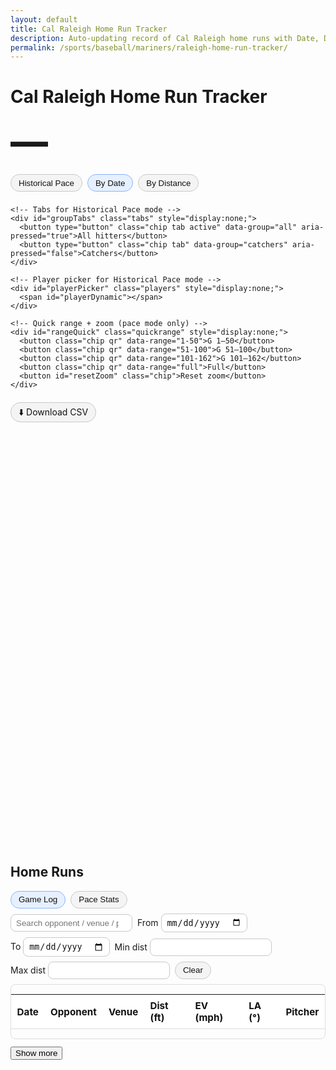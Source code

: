 ```yaml
---
layout: default
title: Cal Raleigh Home Run Tracker
description: Auto-updating record of Cal Raleigh home runs with Date, Distance, and Historical Pace (game #) comparison, Catchers tab, Pace Stats, sorting, zoom, and table filters.
permalink: /sports/baseball/mariners/raleigh-home-run-tracker/
---
```


<h1>Cal Raleigh Home Run Tracker</h1>
<p id="hrCountLine" class="subtitle bigcount" aria-live="polite">—</p>

<!-- Controls: Historical Pace, Date, Distance; venue filter appears only in Distance mode -->
<div class="controls">
  <div class="modes">
    <!-- Historical Pace first -->
    <button id="mode-pace" type="button" class="chip" aria-pressed="false">Historical Pace</button>
    <button id="mode-date" type="button" class="chip active" aria-pressed="true">By Date</button>
    <button id="mode-dist" type="button" class="chip" aria-pressed="false">By Distance</button>

    <!-- Tabs for Historical Pace mode -->
    <div id="groupTabs" class="tabs" style="display:none;">
      <button type="button" class="chip tab active" data-group="all" aria-pressed="true">All hitters</button>
      <button type="button" class="chip tab" data-group="catchers" aria-pressed="false">Catchers</button>
    </div>

    <!-- Player picker for Historical Pace mode -->
    <div id="playerPicker" class="players" style="display:none;">
      <span id="playerDynamic"></span>
    </div>

    <!-- Quick range + zoom (pace mode only) -->
    <div id="rangeQuick" class="quickrange" style="display:none;">
      <button class="chip qr" data-range="1-50">G 1–50</button>
      <button class="chip qr" data-range="51-100">G 51–100</button>
      <button class="chip qr" data-range="101-162">G 101–162</button>
      <button class="chip qr" data-range="full">Full</button>
      <button id="resetZoom" class="chip">Reset zoom</button>
    </div>
  </div>

  <label id="venueWrap" for="venueFilter" class="venue" style="display:none;">
    Ballpark:
    <select id="venueFilter">
      <option value="__ALL__">All ballparks</option>
    </select>
  </label>
</div>

<div class="downloads" style="margin:0 0 1rem 0;">
  <a class="chip" href="{{ '/assets/data/raleigh_hr.csv' | relative_url }}" download>⬇️ Download CSV</a>
</div>

<div class="chart-wrap">
  <canvas id="hrChart" aria-label="Home runs chart"></canvas>
</div>

<h2 style="margin-top:1.25rem;">Home Runs</h2>

<!-- Table subtabs -->
<div class="subtabs">
  <button id="tblLogBtn"  type="button" class="chip active" aria-pressed="true">Game Log</button>
  <button id="tblPaceBtn" type="button" class="chip" aria-pressed="false">Pace Stats</button>
</div>

<!-- Filters (used by both Game Log and Pace Stats; for Pace Stats, Search filters player names) -->
<div id="tableFilters" class="filters" aria-label="Filter tables">
  <input id="fText" type="search" placeholder="Search opponent / venue / pitcher / player" aria-label="Search text">
  <label>From <input id="fFrom" type="date" aria-label="From date"></label>
  <label>To <input id="fTo" type="date" aria-label="To date"></label>
  <label>Min dist <input id="fMinDist" type="number" inputmode="numeric" step="1" min="0" aria-label="Min distance (ft)"></label>
  <label>Max dist <input id="fMaxDist" type="number" inputmode="numeric" step="1" min="0" aria-label="Max distance (ft)"></label>
  <button id="fClear" type="button" class="chip">Clear</button>
</div>

<!-- Game Log table -->
<div id="logWrap" class="table-wrap">
  <table id="hrTable" class="compact">
    <thead>
      <tr>
        <th>Date</th>
        <th>Opponent</th>
        <th>Venue</th>
        <th>Dist (ft)</th>
        <th>EV (mph)</th>
        <th>LA (°)</th>
        <th>Pitcher</th>
      </tr>
    </thead>
    <tbody></tbody>
  </table>
</div>
<button id="showMore" type="button" style="margin-top:.75rem;">Show more</button>

<!-- Pace Stats table (sortable headers) -->
<div id="paceWrap" class="table-wrap" style="display:none; margin-top:.75rem;">
  <table id="paceTable" class="compact">
    <thead>
      <tr>
        <th class="sortable" data-sort="label">Player</th>
        <th class="sortable" data-sort="g">Through G</th>
        <th class="sortable" data-sort="hr">HR</th>
        <th class="sortable" data-sort="pace">Pace / 162</th>
        <th class="sortable" data-sort="g10">G10</th>
        <th class="sortable" data-sort="g20">G20</th>
        <th class="sortable" data-sort="g50">G50</th>
        <th class="sortable" data-sort="g100">G100</th>
        <th class="sortable" data-sort="g150">G150</th>
        <th class="sortable" data-sort="g162">G162</th>
      </tr>
    </thead>
    <tbody></tbody>
  </table>
</div>

<script src="https://cdn.jsdelivr.net/npm/chart.js@4.4.1/dist/chart.umd.min.js"></script>
<script src="https://cdn.jsdelivr.net/npm/chartjs-adapter-date-fns@3"></script>
<script src="https://cdn.jsdelivr.net/npm/chartjs-plugin-zoom@2"></script>

<script>
(async function(){
  // Try to register zoom plugin if exposed
  try{
    if (window['chartjs-plugin-zoom']) { Chart.register(window['chartjs-plugin-zoom']); }
    if (window.ChartZoom) { Chart.register(window.ChartZoom); }
    if (window.chartjsPluginZoom) { Chart.register(window.chartjsPluginZoom); }
  }catch(e){ /* non-fatal */ }

  // -------- Fetch Raleigh JSON --------
  const url = '{{ "/assets/data/raleigh_hr.json" | relative_url }}?v={{ site.github.build_revision }}';

  let data = [];
  try {
    const res = await fetch(url, { cache: 'no-store' });
    if (!res.ok) throw new Error('fetch ' + res.status);
    data = await res.json();
  } catch (e) {
    console.error('Could not load JSON:', e);
    document.getElementById('hrChart').insertAdjacentHTML(
      'beforebegin','<p class="muted">No data available yet.</p>'
    );
    document.getElementById('hrCountLine').textContent = '0 HR';
    return;
  }

  // -------- Robust loader for comparison datasets (tries both paths) --------
  const compAllCandidates = [
    '{{ "/assets/data/hr_compare_top_per_player.json" | relative_url }}?v={{ site.github.build_revision }}',
    '{{ "/assets/assets/data/hr_compare_top_per_player.json" | relative_url }}?v={{ site.github.build_revision }}'
  ];
  const compCatsCandidates = [
    '{{ "/assets/data/hr_compare_catchers.json" | relative_url }}?v={{ site.github.build_revision }}',
    '{{ "/assets/assets/data/hr_compare_catchers.json" | relative_url }}?v={{ site.github.build_revision }}'
  ];
  const raleighCandidates = [
    '{{ "/assets/data/hr_compare_raleigh.json" | relative_url }}?v={{ site.github.build_revision }}',
    '{{ "/assets/assets/data/hr_compare_raleigh.json" | relative_url }}?v={{ site.github.build_revision }}'
  ];

  async function loadFirst(candidates){
    for (const u of candidates){
      try{
        const r = await fetch(u, { cache:'no-store' });
        if (!r.ok) { console.warn('[compare]', u, r.status); continue; }
        const txt = await r.text();
        if (!txt.trim()) return [];
        return JSON.parse(txt);
      }catch(e){ console.warn('[compare] error', e); }
    }
    return [];
  }
  function normalizeSeries(series){
    if (!series) return [];
    if (Array.isArray(series) && typeof series[0]==='number'){
      const games = series.slice().map(Number).filter(Number.isFinite).sort((a,b)=>a-b);
      let cum=0, out=[], i=0;
      for(let g=1; g<=162; g++){
        while(i<games.length && games[i]===g){ cum++; i++; }
        out.push({ g, cum });
      }
      let last=out.length-1; while(last>0 && out[last].cum===0) last--;
      return out.slice(0,last+1);
    }
    if (Array.isArray(series)){
      return series.map(pt=>{
        const g = Number(pt.g ?? pt.game ?? pt.x);
        const cum = Number(pt.cum ?? pt.total ?? pt.y);
        return (Number.isFinite(g) && Number.isFinite(cum)) ? { g, cum } : null;
      }).filter(Boolean).sort((a,b)=>a.g-b.g);
    }
    return [];
  }
  function normalizeCompareArray(arr){
    if (!Array.isArray(arr)) return [];
    return arr.map(p=>{
      const id = p.id ?? p.key ?? p.slug;
      const label = p.label ?? p.name ?? p.title ?? id;
      const series = normalizeSeries(p.series ?? p.points ?? p.data);
      return (id && label && series.length) ? { id, label, series } : null;
    }).filter(Boolean);
  }
  let compAll      = normalizeCompareArray(await loadFirst(compAllCandidates));
  let compCatchers = normalizeCompareArray(await loadFirst(compCatsCandidates));
  let compRaleigh  = normalizeCompareArray(await loadFirst(raleighCandidates)); // optional, generated by script

  if (!Array.isArray(data) || data.length === 0) {
    document.getElementById('hrChart').insertAdjacentHTML(
      'beforebegin','<p class="muted">No home runs found.</p>'
    );
    document.getElementById('hrCountLine').textContent = '0 HR';
    return;
  }

  // -------- Normalize rows --------
  const rows = data.map(d => {
    const gd = d.game_date ? new Date(d.game_date) : null;
    const dist = (d.distance_ft != null ? Number(d.distance_ft)
                : (d.hit_distance_sc != null ? Number(d.hit_distance_sc) : null));
    const homeTeam = d.home_team || '—';
    const awayTeam = d.away_team || '—';
    const isHome   = (d.home === true) || (String(d.inning_topbot||'').toLowerCase()==='bot');

    const gnum = d.team_game_number ?? d.game_number ?? d.team_game_num ?? d.game_no ?? d.Gtm ?? d['Tm#'] ?? d['Gm#'] ?? d.G;

    return {
      game_date: gd && !isNaN(gd) ? gd : null,
      team_game_number: (gnum != null ? Number(gnum) : null),
      game_pk: (d.game_pk != null ? Number(d.game_pk) : null),
      venue_name: d.venue_name || '—',
      home_team: homeTeam,
      away_team: awayTeam,
      opp: isHome ? awayTeam : homeTeam,
      dist: dist,
      ev: d.launch_speed != null ? Number(d.launch_speed) : null,
      la: d.launch_angle != null ? Number(d.launch_angle) : null,
      pitcher: d.pitcher || '—'
    };
  }).filter(r => r.game_date instanceof Date && !isNaN(r.game_date));

  // ---------- Fallback: hydrate team_game_number via MLB schedule if missing ----------
  async function ensureTeamGameNumbers(list){
    const have = list.filter(r => Number.isFinite(r.team_game_number)).length;
    if (have >= Math.max(1, Math.floor(list.length * 0.5))) return;
    const year = list[0]?.game_date?.getFullYear?.() ?? new Date().getFullYear();
    const TEAM_ID = 136; // Mariners
    const schedUrl = `https://statsapi.mlb.com/api/v1/schedule?teamId=${TEAM_ID}&season=${year}&gameType=R`;
    try{
      const r = await fetch(schedUrl, { cache:'no-store' });
      if (!r.ok) return;
      const j = await r.json();
      const games = [];
      (j.dates||[]).forEach(d=> (d.games||[]).forEach(g=> games.push(g)));
      games.sort((a,b)=> new Date(a.gameDate) - new Date(b.gameDate));
      const map = new Map();
      games.forEach((g,i)=> map.set(Number(g.gamePk), i+1));
      list.forEach(row=>{
        if (!Number.isFinite(row.team_game_number) && Number.isFinite(row.game_pk)) {
          const n = map.get(Number(row.game_pk));
          if (n) row.team_game_number = n;
        }
      });
      console.log('[pace] hydrated team_game_number for', list.filter(r=>Number.isFinite(r.team_game_number)).length, 'of', list.length);
    }catch(e){ console.warn('[pace] schedule hydrate failed', e); }
  }
  await ensureTeamGameNumbers(rows);

  // --- Cap Historical Pace at games already on the schedule (not 162) ---
  let capG = 162;
  async function computeCurrentSeasonGameCap(year){
    try{
      const r = await fetch(`https://statsapi.mlb.com/api/v1/schedule?teamId=136&season=${year}&sportId=1&gameType=R`, { cache:'no-store' });
      if(!r.ok) return;
      const j = await r.json();
      const games = [];
      (j.dates||[]).forEach(d=> (d.games||[]).forEach(g=> games.push(g)));
      games.sort((a,b)=> new Date(a.gameDate)-new Date(b.gameDate));
      const now = new Date();
      let n = 0;
      for (const g of games) if (new Date(g.gameDate) <= now) n += 1;
      capG = Math.min(n, 162);
      console.log('[pace] capG (games to date):', capG);
    }catch(e){ console.warn('[pace] capG fetch failed', e); }
  }
  const year = rows[0]?.game_date?.getFullYear?.() ?? new Date().getFullYear();
  await computeCurrentSeasonGameCap(year);

  // Subtitle count
  const countEl = document.getElementById('hrCountLine');
  const seasonTotal = rows.length;
  countEl.textContent = `${seasonTotal} HR`;

  // Filters + sorted views
  const sel = document.getElementById('venueFilter');
  const venueWrap = document.getElementById('venueWrap');
  const venues = Array.from(new Set(rows.filter(r=>r.dist!=null).map(r=>r.venue_name))).sort();
  venues.forEach(v => sel.append(new Option(v, v)));

  const ascAll  = rows.slice().sort((a,b)=> a.game_date - b.game_date);
  const descAll = rows.slice().sort((a,b)=> b.game_date - a.game_date);

  // -------- Chart setup (Historical Pace, Date, Distance) --------
  const ctx = document.getElementById('hrChart').getContext('2d');
  let chart;
  let mode = 'date'; // default
  let currentVenue = '__ALL__';

  // Elements & state
  const btnPace = document.getElementById('mode-pace');
  const btnDate = document.getElementById('mode-date');
  const btnDist = document.getElementById('mode-dist');
  const groupTabs = document.getElementById('groupTabs');
  const picker = document.getElementById('playerPicker');
  const pickerDyn = document.getElementById('playerDynamic');
  const rangeQuick = document.getElementById('rangeQuick');
  const resetZoomBtn = document.getElementById('resetZoom');

  const tblLogBtn  = document.getElementById('tblLogBtn');
  const tblPaceBtn = document.getElementById('tblPaceBtn');
  const logWrap    = document.getElementById('logWrap');
  const paceWrap   = document.getElementById('paceWrap');
  const filtersBar = document.getElementById('tableFilters');

  let group = 'all'; // 'all' | 'catchers'
  const DEFAULT_COMPARE_ALL  = ['ruth_1927','maris_1961','bonds_2001','mcgwire_1998','sosa_1998','judge_2022','griffey_1998','bench_1970'];
  const DEFAULT_COMPARE_CATS = ['bench_1970','campanella_1953','lopez_2003','hundley_1996','piazza_1999'];
  const MAX_COMPARE_DEFAULT = 4;
  let selectedPlayers = new Set(['raleigh', ...DEFAULT_COMPARE_ALL.slice(0, MAX_COMPARE_DEFAULT)]);

  function currentGroupPlayers(){
    if (group === 'catchers') return Array.isArray(compCatchers) ? compCatchers : [];
    return Array.isArray(compAll) ? compAll : [];
  }

  // Cumulative by Date
  function seriesByDate() {
    return ascAll.map((r,i)=>({x:r.game_date,y:i+1,venue:r.venue_name,opp:r.opp}));
  }

  // Distance list (optional venue filter)
  function seriesByDistance(v) {
    let arr = rows.filter(r=>r.dist!=null);
    if (v && v!=='__ALL__') arr = arr.filter(r=>r.venue_name===v);
    arr.sort((a,b)=> b.dist - a.dist);
    return arr;
  }

  // Raleigh series capped to games-to-date
  function raleighSeriesByGame() {
    const cap = Math.max(1, Math.min(capG || 162, 162));

    // Prefer dedicated JSON; clip to capG
    if (Array.isArray(compRaleigh) && compRaleigh.length && compRaleigh[0].series?.length) {
      return compRaleigh[0].series
        .map(d => ({ g: Number(d.g ?? d.x), cum: Number(d.cum ?? d.y) }))
        .filter(pt => Number.isFinite(pt.g) && pt.g <= cap)
        .sort((a,b)=>a.g-b.g);
    }

    // Fallback: build from HR rows (carry cumulative through capG)
    const pts = rows
      .filter(r => Number.isFinite(r.team_game_number))
      .sort((a,b) => a.team_game_number - b.team_game_number);

    const byG = new Map();
    pts.forEach(r => byG.set(r.team_game_number, (byG.get(r.team_game_number) || 0) + 1));

    let cum = 0, series = [];
    for (let g=1; g<=cap; g++){
      if (byG.has(g)) cum += byG.get(g);
      series.push({ g, cum });
    }
    return series;
  }

  // Month tick helper for Date mode
  function monthBoundsAndTicks(dataset) {
    if (!dataset.length) return {};
    const first = new Date(dataset[0].x);
    const last  = new Date(dataset[dataset.length - 1].x);
    const start = new Date(first.getFullYear(), first.getMonth(), 1);
    const end   = new Date(last.getFullYear(),  last.getMonth() + 1, 0);
    const ticks = [];
    const cur = new Date(start);
    while (cur <= end) { ticks.push(new Date(cur)); cur.setMonth(cur.getMonth() + 1); cur.setDate(1); }
    return { start, end, ticks };
  }

  // ----- Player picker UI (includes Cal first) -----
  function buildPlayerPickerUI(){
    pickerDyn.innerHTML = '';

    // Cal toggle first
    const lab = document.createElement('label');
    lab.className = 'chip';
    lab.style.cssText = 'gap:.4rem; display:inline-flex; align-items:center;';
    lab.innerHTML = `<input type="checkbox" value="raleigh"> Cal Raleigh — current season`;
    const input = lab.querySelector('input');
    input.checked = selectedPlayers.has('raleigh');
    input.addEventListener('change', e=>{
      if (e.target.checked) selectedPlayers.add('raleigh'); else selectedPlayers.delete('raleigh');
      renderChart(); buildPaceTable(); updatePaceHeaderSortClasses();
    });
    pickerDyn.appendChild(lab);

    // Then the rest
    const arr = currentGroupPlayers().slice();
    // prefer the first few defaults in order
    const pref = new Map((group==='catchers' ? DEFAULT_COMPARE_CATS : DEFAULT_COMPARE_ALL).map((id,i)=>[id,i]));
    arr.sort((a,b)=>{
      const ai = pref.has(a.id) ? pref.get(a.id) : 1e9;
      const bi = pref.has(b.id) ? pref.get(b.id) : 1e9;
      return ai - bi || a.label.localeCompare(b.label);
    });
    arr.forEach(p=>{
      const id = p.id;
      const label = document.createElement('label');
      label.className = 'chip';
      label.style.cssText = 'gap:.4rem; display:inline-flex; align-items:center;';
      label.innerHTML = `<input type="checkbox" value="${id}"> ${p.label}`;
      const inp = label.querySelector('input');
      inp.checked = selectedPlayers.has(id);
      inp.addEventListener('change', e => {
        if (e.target.checked) selectedPlayers.add(id); else selectedPlayers.delete(id);
        renderChart(); buildPaceTable(); updatePaceHeaderSortClasses();
      });
      pickerDyn.appendChild(label);
    });
  }

  // Zoom config (only effective if plugin loaded)
  function zoomOptions(){
    return {
      zoom: { wheel: { enabled: true }, pinch: { enabled: true }, drag: { enabled: true }, mode: 'x' },
      pan:  { enabled: true, modifierKey: 'shift', mode: 'xy' },
      limits: { x: { min: 1, max: 162 } }
    };
  }

  function renderChart() {
    if (chart) chart.destroy();

    // HISTORICAL PACE (by team game #)
    if (mode === 'pace') {
      const datasets = [];

      // Cal Raleigh
      if (selectedPlayers.has('raleigh')) {
        const rs = raleighSeriesByGame();
        if (rs && rs.length) {
          datasets.push({
            label: 'Cal Raleigh — current season',
            data: rs.map(d => ({x:d.g, y:d.cum})),
            parsing: false, stepped: true, pointRadius: 0, tension: 0, borderWidth: 2.5
          });
        }
      }

      // Comparison lines
      const compareArr = currentGroupPlayers();
      compareArr.forEach(p => {
        if (!selectedPlayers.has(p.id)) return;
        const s = (p.series || []).map(d => ({x:d.g, y:d.cum}));
        if (!s.length) return;
        datasets.push({
          label: p.label,
          data: s,
          parsing: false, stepped: true, pointRadius: 0, tension: 0, borderWidth: 2
        });
      });

      chart = new Chart(ctx, {
        type: 'line',
        data: { datasets },
        options: {
          responsive: true,
          maintainAspectRatio: false,
          parsing: false,
          scales: {
            x: { type: 'linear', min: 1, max: 162,
                 ticks: { stepSize: 10, callback: v => v },
                 title: { display: true, text: 'Game #' } },
            y: { beginAtZero: true, ticks: { precision: 0 }, title: { display: true, text: 'Cumulative HR' } }
          },
          plugins: {
            legend: { display: true },
            title: { display: true, text: group==='catchers' ? 'Historical Pace — Catchers' : 'Historical Pace — All hitters' },
            tooltip: {
              intersect: false, mode: 'nearest',
              callbacks: { title: items => `Game ${items[0].parsed.x}`, label: c => `${c.dataset.label}: ${c.parsed.y} HR` }
            },
            zoom: zoomOptions()
          },
          elements: { line: { borderWidth: 2 } }
        }
      });
      return;
    }

    // DATE mode
    if (mode === 'date') {
      const pts = seriesByDate();
      const { start, end, ticks } = monthBoundsAndTicks(pts);

      chart = new Chart(ctx, {
        type: 'line',
        data: { labels: ticks || [], datasets: [{
          label: 'Cumulative HR',
          data: pts, parsing: false, stepped: true, tension: 0, pointRadius: 1.5, fill: false, borderWidth: 2.5
        }]},
        options: {
          responsive: true, maintainAspectRatio: false, parsing: false,
          scales: {
            x: { type: 'time', time: { unit: 'month', displayFormats: { month: 'MMM' } },
                 min: start, max: end, ticks: { autoSkip: false, maxRotation: 0 } },
            y: { beginAtZero: true, ticks: { precision: 0 }, title: { display: true, text: 'Cumulative HR' } }
          },
          plugins: {
            legend: { display: false },
            tooltip: {
              intersect: false, mode: 'nearest',
              callbacks: {
                label: c => {
                  const d = c.raw; const n = c.parsed.y; const date = new Date(d.x).toLocaleDateString();
                  return `#${n} on ${date} — ${d.venue || 'Unknown park'} vs ${d.opp || '?'}`;
                }
              }
            },
            zoom: zoomOptions()
          },
          elements: { line: { borderWidth: 2 } }
        }
      });
      return;
    }

    // DISTANCE mode
    const arr = seriesByDistance(currentVenue);
    chart = new Chart(ctx, {
      type: 'bar',
      data: { labels: arr.map((r,i)=>`${i+1}. ${r.game_date.toLocaleDateString()} — ${r.venue_name}`),
              datasets: [{ data: arr.map(r=>r.dist) }] },
      options: {
        responsive: true, maintainAspectRatio: false,
        scales: { x: { display: false }, y: { beginAtZero: true, title: { display: true, text: 'Feet' } } },
        plugins: {
          legend: { display: false },
          title: { display: true, text: `Home Runs by Distance (${currentVenue === '__ALL__' ? 'All Parks' : currentVenue})` },
          tooltip: {
            callbacks: {
              title: (items) => { const i = items[0].dataIndex; const r = arr[i]; return `${r.game_date.toLocaleDateString()} — ${r.venue_name}`; },
              label: (item) => `${Math.round(item.raw)} ft`
            }
          },
          zoom: zoomOptions()
        }
      }
    });
  }

  // -------- Game Log table --------
  const tbody=document.querySelector('#hrTable tbody');
  let shown=0; const BTN_BATCH=10;
  function fmt(n,d=0){return(n==null||isNaN(n))?'—':Number(n).toFixed(d);}
  function renderRows(dataset,reset=false){
    if(reset){tbody.innerHTML='';shown=0;}
    const slice=dataset.slice(shown,shown+BTN_BATCH);
    slice.forEach(r=>{
      const tr=document.createElement('tr');
      tr.innerHTML=`<td>${r.game_date.toLocaleDateString()}</td><td>${r.opp}</td><td>${r.venue_name}</td><td>${fmt(r.dist,0)}</td><td>${fmt(r.ev,0)}</td><td>${fmt(r.la,0)}</td><td>${r.pitcher}</td>`;
      tbody.appendChild(tr);
    });
    shown+=slice.length;
    document.getElementById('showMore').disabled = shown >= dataset.length;
  }

  // -------- Pace Stats table (sortable) --------
  const checkpoints = [10,20,50,100,150,162];
  const paceBody = document.querySelector('#paceTable tbody');

  // Sorting state (default: Pace desc)
  let paceSort = { key: 'pace', dir: 'desc' };  // dir: 'desc' | 'asc'
  function paceSortValue(row, key){
    switch((key||'').toLowerCase()){
      case 'label': return String(row.label || '').toLowerCase();
      case 'g':     return Number(row.G)    || 0;
      case 'hr':    return Number(row.HR)   || 0;
      case 'pace':  return Number(row.pace) || 0;
      case 'g10':   return Number(row.checks?.[0]) || 0;
      case 'g20':   return Number(row.checks?.[1]) || 0;
      case 'g50':   return Number(row.checks?.[2]) || 0;
      case 'g100':  return Number(row.checks?.[3]) || 0;
      case 'g150':  return Number(row.checks?.[4]) || 0;
      case 'g162':  return Number(row.checks?.[5]) || 0;
      default:      return 0;
    }
  }
  function applyPaceSort(rowsArr){
    const { key, dir } = paceSort;
    if (!key) return rowsArr;
    const f = (dir === 'asc') ? 1 : -1;
    return rowsArr.slice().sort((a,b)=>{
      const va = paceSortValue(a, key);
      const vb = paceSortValue(b, key);
      if (va < vb) return -1 * f;
      if (va > vb) return  1 * f;
      const la = String(a.label||'').toLowerCase();
      const lb = String(b.label||'').toLowerCase();
      if (la < lb) return -1;
      if (la > lb) return  1;
      return 0;
    });
  }

  function valueAt(series, G){
    let v=0;
    for (let i=0;i<series.length;i++){
      const g = series[i].g ?? series[i].x, y = series[i].cum ?? series[i].y;
      if (g<=G) v=y; else break;
    }
    return v;
  }
  function raleighSeriesRaw(){
    const s = raleighSeriesByGame(); return s ? s : [];
  }
  function selectedCompareSeries(){
    const arr = currentGroupPlayers().filter(p=>selectedPlayers.has(p.id));
    return arr.map(p=>({ id:p.id, label:p.label, series: (p.series||[])}));
  }
  function buildPaceTable(){
    paceBody.innerHTML='';
    const rowsOut = [];

    // Cal row uses capG for "Through G"
    const rSeries = raleighSeriesRaw();
    if (rSeries.length){
      const HR = rSeries[rSeries.length-1].cum;
      const G  = capG || rSeries[rSeries.length-1].g;
      const pace = G>0 ? (HR*162/G) : HR;
      rowsOut.push({ label: 'Cal Raleigh — current season', G, HR, pace, checks: checkpoints.map(cp=>valueAt(rSeries, cp)) });
    }

    selectedCompareSeries().forEach(p=>{
      const s = normalizeSeries(p.series);
      if (!s.length) return;
      const G = s[s.length-1].g, HR = s[s.length-1].cum;
      const pace = G>0 ? (HR*162/G) : HR;
      rowsOut.push({ label: p.label, G, HR, pace, checks: checkpoints.map(cp=>valueAt(s, cp)) });
    });

    // Apply Search filter to Pace Stats (by player label)
    const q = (document.getElementById('fText')?.value || '').trim().toLowerCase();
    const filtered = q ? rowsOut.filter(r => r.label.toLowerCase().includes(q)) : rowsOut;

    // Sort after filtering
    const sorted = applyPaceSort(filtered);

    // Render
    sorted.forEach(r=>{
      const tr = document.createElement('tr');
      tr.innerHTML = `<td>${r.label}</td><td>${r.G}</td><td>${r.HR}</td><td>${fmt(r.pace,1)}</td>` +
        checkpoints.map((cp,i)=>`<td>${r.checks[i]}</td>`).join('');
      paceBody.appendChild(tr);
    });
  }

  // Clickable header sorting for Pace Stats
  const paceHead = document.querySelector('#paceTable thead');
  const paceHeaderCells = paceHead ? paceHead.querySelectorAll('th.sortable') : [];
  function updatePaceHeaderSortClasses(){
    paceHeaderCells.forEach(th=>{
      th.classList.remove('sort-asc','sort-desc');
      if (th.dataset.sort && th.dataset.sort.toLowerCase() === paceSort.key){
        th.classList.add(paceSort.dir === 'asc' ? 'sort-asc' : 'sort-desc');
      }
    });
  }
  paceHeaderCells.forEach(th=>{
    th.addEventListener('click', ()=>{
      const k = (th.dataset.sort || '').toLowerCase();
      if (!k) return;
      if (paceSort.key === k){
        paceSort.dir = (paceSort.dir === 'desc') ? 'asc' : 'desc';
      } else {
        paceSort.key = k;
        paceSort.dir = 'desc';
      }
      updatePaceHeaderSortClasses();
      buildPaceTable();
    });
  });
  updatePaceHeaderSortClasses();

  // -------- Table Filters --------
  const fText    = document.getElementById('fText');
  const fFrom    = document.getElementById('fFrom');
  const fTo      = document.getElementById('fTo');
  const fMinDist = document.getElementById('fMinDist');
  const fMaxDist = document.getElementById('fMaxDist');
  const fClear   = document.getElementById('fClear');

  function applyTableFilters(baseRows){
    let out = baseRows;

    const q = (fText?.value || '').trim().toLowerCase();
    if (q) {
      out = out.filter(r => {
        const fields = [r.opp, r.venue_name, r.pitcher].map(v => String(v||'').toLowerCase());
        return fields.some(v => v.includes(q));
      });
    }

    const from = fFrom?.value ? new Date(fFrom.value) : null;
    const to   = fTo?.value   ? new Date(fTo.value)   : null;
    if (from) out = out.filter(r => r.game_date >= from);
    if (to)   out = out.filter(r => r.game_date <= to);

    const minD = fMinDist?.value ? Number(fMinDist.value) : null;
    const maxD = fMaxDist?.value ? Number(fMaxDist.value) : null;
    if (Number.isFinite(minD)) out = out.filter(r => (r.dist ?? -Infinity) >= minD);
    if (Number.isFinite(maxD)) out = out.filter(r => (r.dist ?? Infinity)  <= maxD);

    return out;
  }

  function currentTableData(){
    let base = (currentVenue==='__ALL__')
      ? descAll
      : rows.filter(r=>r.venue_name===currentVenue).sort((a,b)=>b.game_date-a.game_date);
    return applyTableFilters(base);
  }

  [fText, fFrom, fTo, fMinDist, fMaxDist].forEach(el=>{
    el?.addEventListener('input', ()=>{
      // Update both tables if visible
      renderRows(currentTableData(), true);
      buildPaceTable();
      updatePaceHeaderSortClasses();
    });
  });
  fClear?.addEventListener('click', ()=>{
    if (fText)    fText.value = '';
    if (fFrom)    fFrom.value = '';
    if (fTo)      fTo.value = '';
    if (fMinDist) fMinDist.value = '';
    if (fMaxDist) fMaxDist.value = '';
    renderRows(currentTableData(), true);
    buildPaceTable();
    updatePaceHeaderSortClasses();
  });

  // -------- Controls --------
  function updateBigNumber(){
    if(mode==='distance'&&currentVenue!=='__ALL__'){countEl.textContent=`${seriesByDistance(currentVenue).length} HR`;}
    else{countEl.textContent=`${seasonTotal} HR`;}
  }

  function activatePaceTable(){
    tblPaceBtn.classList.add('active'); tblPaceBtn.setAttribute('aria-pressed','true');
    tblLogBtn.classList.remove('active'); tblLogBtn.setAttribute('aria-pressed','false');
    logWrap.style.display='none'; paceWrap.style.display='block';
    document.getElementById('showMore').style.display='none';
    filtersBar.style.display='flex';          // keep filters visible for Pace Stats (search filters players)
    buildPaceTable();
    updatePaceHeaderSortClasses();
  }

  function setMode(m){
    mode=m;
    const isPace = mode==='pace';
    const isDate = mode==='date';
    const isDist = mode==='distance';

    btnPace.classList.toggle('active',isPace);
    btnDate.classList.toggle('active',isDate);
    btnDist.classList.toggle('active',isDist);

    btnPace.setAttribute('aria-pressed',isPace);
    btnDate.setAttribute('aria-pressed',isDate);
    btnDist.setAttribute('aria-pressed',isDist);

    // Venue filter only in Distance; tabs/picker/range only in Historical Pace
    venueWrap.style.display = isDist ? 'inline-flex' : 'none';
    groupTabs.style.display  = isPace ? 'inline-flex' : 'none';
    picker.style.display     = isPace ? 'inline-flex' : 'none';
    rangeQuick.style.display = isPace ? 'inline-flex' : 'none';

    if (!isDist){ currentVenue='__ALL__'; sel.value='__ALL__'; }

    if (isPace){
      // Default to 4 hitters + Raleigh
      const base = (group==='catchers' ? DEFAULT_COMPARE_CATS : DEFAULT_COMPARE_ALL).slice(0, MAX_COMPARE_DEFAULT);
      selectedPlayers = new Set(['raleigh', ...base]);
      buildPlayerPickerUI();
      activatePaceTable(); // flip on Pace Stats automatically
    }

    renderChart();
    renderRows(currentTableData(), true);
    buildPaceTable();
    updatePaceHeaderSortClasses();
    updateBigNumber();
  }

  btnPace.addEventListener('click',()=>setMode('pace'));
  btnDate.addEventListener('click',()=>setMode('date'));
  btnDist.addEventListener('click',()=>setMode('distance'));

  groupTabs.addEventListener('click', (e) => {
    const b = e.target.closest('button.tab'); if (!b) return;
    group = b.dataset.group; // 'all' | 'catchers'
    [...groupTabs.querySelectorAll('.tab')].forEach(btn=>{
      const on = btn.dataset.group===group;
      btn.classList.toggle('active', on);
      btn.setAttribute('aria-pressed', on);
    });
    // Reset to 4 hitters + Raleigh when switching groups
    const base = (group==='catchers' ? DEFAULT_COMPARE_CATS : DEFAULT_COMPARE_ALL).slice(0, MAX_COMPARE_DEFAULT);
    selectedPlayers = new Set(['raleigh', ...base]);
    buildPlayerPickerUI();
    renderChart(); buildPaceTable(); updatePaceHeaderSortClasses();
  });

  sel.addEventListener('change',e=>{
    currentVenue=e.target.value;
    if(mode==='distance') renderChart();
    renderRows(currentTableData(), true);
    updateBigNumber();
  });
  document.getElementById('showMore').addEventListener('click',()=>renderRows(currentTableData(),false));

  // Table subtabs
  tblLogBtn.addEventListener('click', ()=>{
    tblLogBtn.classList.add('active'); tblLogBtn.setAttribute('aria-pressed','true');
    tblPaceBtn.classList.remove('active'); tblPaceBtn.setAttribute('aria-pressed','false');
    logWrap.style.display='block'; paceWrap.style.display='none';
    document.getElementById('showMore').style.display='inline-block';
    filtersBar.style.display='flex';
  });
  tblPaceBtn.addEventListener('click', ()=>{ activatePaceTable(); });

  // Quick range buttons + reset zoom (pace mode)
  document.getElementById('rangeQuick').addEventListener('click', (e)=>{
    const b = e.target.closest('button.qr'); if (!b || !chart) return;
    const r = b.dataset.range;
    if (r === 'full') {
      if (typeof chart.resetZoom === 'function') chart.resetZoom();
      chart.options.scales.x.min = 1; chart.options.scales.x.max = 162; chart.update();
      return;
    }
    const parts = r.split('-').map(n=>Number(n));
    const a = parts[0], bmax = parts[1];
    chart.options.scales.x.min = a;
    chart.options.scales.x.max = bmax;
    chart.update();
  });
  document.getElementById('resetZoom').addEventListener('click', ()=>{
    if (!chart) return;
    if (typeof chart.resetZoom === 'function') chart.resetZoom();
    chart.options.scales.x.min = 1;
    chart.options.scales.x.max = 162;
    chart.update();
  });

  // Initial paint
  setMode('date');                   // change to 'pace' if you want Historical Pace by default
  renderRows(currentTableData(),true);
  buildPaceTable();
  updatePaceHeaderSortClasses();
})();
</script>

<style>
/* Big count */
.bigcount{
  font-size: clamp(2.5rem, 7vw, 3.75rem);
  font-weight: 800;
  letter-spacing: -0.02em;
  margin: .35rem auto 1rem;
}

/* Controls */
.controls{ display:flex; gap:.75rem; align-items:center; flex-wrap:wrap; margin:.25rem 0 1rem 0; }
.controls .modes{ display:flex; gap:.5rem; flex-wrap:wrap; align-items:center; }
.controls .venue select{
  margin-left:.4rem; padding:.4rem .6rem;
  border:1px solid var(--border, #c9c9c9); border-radius:8px;
  background: var(--surface, #fff); color: var(--text, #111);
}

/* Tabs & player picker (Historical Pace mode) */
.controls .tabs { display:flex; gap:.5rem; align-items:center; }
.controls .tabs .tab.active{
  background: var(--chip-active-bg, #e6f0ff);
  border-color: var(--chip-active-border, #8ab4ff);
}
.controls .players{ display:flex; gap:.5rem; flex-wrap:wrap; align-items:center; }
.quickrange{ display:flex; gap:.5rem; flex-wrap:wrap; align-items:center; }

/* Table subtabs */
.subtabs{ display:flex; gap:.5rem; align-items:center; margin:.5rem 0; }

/* Filters */
.filters{
  display:flex; gap:.5rem; flex-wrap:wrap; align-items:center;
  margin:.5rem 0 .5rem;
}
.filters input[type="search"],
.filters input[type="date"],
.filters input[type="number"]{
  padding:.35rem .5rem; border:1px solid var(--border,#c9c9c9); border-radius:8px;
  background: var(--surface,#fff); color: var(--text,#111);
}
@media (prefers-color-scheme: dark){
  .filters input{ background: var(--surface); color: var(--text); border-color: var(--border); }
}

/* High-contrast chips */
button.chip, .chip{
  -webkit-appearance: none; appearance: none;
  background: var(--chip-bg, #f4f4f5);
  color: var(--chip-fg, #111);
  border: 1px solid var(--chip-border, #c9c9c9);
  padding: .4rem .75rem; border-radius: 999px;
  cursor: pointer; text-decoration: none; line-height: 1;
}
button.chip:hover, .chip:hover{ filter: brightness(0.95); }
button.chip.active, .chip.active{
  background: var(--chip-active-bg, #e6f0ff);
  border-color: var(--chip-active-border, #8ab4ff);
}
button.chip:focus-visible{
  outline: 2px solid var(--chip-focus, #8ab4ff);
  outline-offset: 2px;
}

/* Sortable Pace Stats headers */
#paceTable th.sortable{ cursor: pointer; user-select:none; white-space:nowrap; }
#paceTable th.sortable.sort-desc::after{ content:" ▼"; opacity:.7; }
#paceTable th.sortable.sort-asc::after{ content:" ▲"; opacity:.7; }

/* Dark mode */
@media (prefers-color-scheme: dark){
  :root{
    --text: #e8e8e8;
    --surface: #151515;
    --border: rgba(255,255,255,.22);

    --chip-bg: rgba(255,255,255,.10);
    --chip-fg: #e8e8e8;
    --chip-border: rgba(255,255,255,.32);
    --chip-active-bg: rgba(59,130,246,.28);
    --chip-active-border: rgba(59,130,246,.65);
    --chip-focus: #93c5fd;
  }
  .controls .venue select{
    background: var(--surface);
    color: var(--text);
    border-color: var(--border);
  }
}

/* Chart sizing – bigger for readability */
.chart-wrap{ width:100%; height: clamp(480px, 70vh, 680px); margin:.5rem 0 1rem; }
#hrChart{ display:block; width:100% !important; height:100% !important; max-width:none; }

/* Tables */
.table-wrap{ overflow:auto; border:1px solid var(--border, #ddd); border-radius:8px; }
table.compact{ width:100%; border-collapse: collapse; font-size:.95rem; color: var(--text, #111); }
table.compact thead th{
  position: sticky; top: 0;
  background: var(--surface, #fff);
  text-align:left; padding:.5rem .6rem; border-bottom:1px solid var(--border, #ddd);
}
table.compact tbody td{
  padding:.45rem .6rem; border-bottom:1px solid var(--border, #eee); white-space:nowrap;
}
table.compact tbody tr:hover{ background: var(--surface-2, rgba(0,0,0,.06)); }

.muted{ color: var(--muted, #777); }
@media (prefers-color-scheme: dark){
  .muted{ color:#aaa; }
}
</style>

